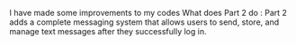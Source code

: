 I have made some improvements to my codes
What does Part 2 do : Part 2 adds a complete messaging system that allows users to send, store, and manage text messages after they successfully log in.

